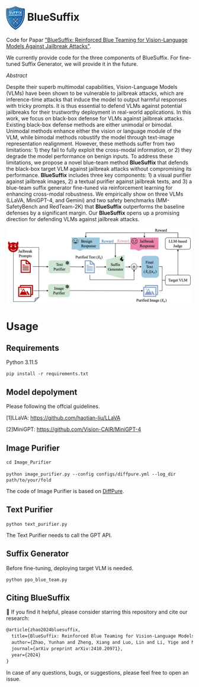 # <img src="./generator.jpg" alt="Logo" width="50" style="vertical-align: middle;"> BlueSuffix


Code for Papar ["BlueSuffix: Reinforced Blue Teaming for Vision-Language Models Against Jailbreak Attacks"](https://arxiv.org/abs/2410.20971). 

We currently provide code for the three components of BlueSuffix. For fine-tuned Suffix Generator, we will provide it in the future.

*Abstract*

Despite their superb multimodal capabilities, Vision-Language Models (VLMs) have been shown to be vulnerable to jailbreak attacks, which are inference-time attacks that induce the model to output harmful responses with tricky prompts. It is thus essential to defend VLMs against potential jailbreaks for their trustworthy deployment in real-world applications. In this work, we focus on black-box defense for VLMs against jailbreak attacks. Existing black-box defense methods are either unimodal or bimodal. Unimodal methods enhance either the vision or language module of the VLM, while bimodal methods robustify the model through text-image representation realignment. However, these methods suffer from two limitations: 1) they fail to fully exploit the cross-modal information, or 2) they degrade the model performance on benign inputs. To address these limitations, we propose a novel blue-team method **BlueSuffix** that defends the black-box target VLM against jailbreak attacks without compromising its performance. **BlueSuffix** includes three key components: 1) a visual purifier against jailbreak images, 2) a textual purifier against jailbreak texts, and 3) a blue-team suffix generator fine-tuned via reinforcement learning for enhancing cross-modal robustness. We empirically show on three VLMs (LLaVA, MiniGPT-4, and Gemini) and two safety benchmarks (MM-SafetyBench and RedTeam-2K) that **BlueSuffix** outperforms the baseline defenses by a significant margin. Our **BlueSuffix** opens up a promising direction for defending VLMs against jailbreak attacks.

![BlueSuffix](./framework.jpg)

# Usage

## Requirements

Python 3.11.5

```
pip install -r requirements.txt
```

## Model depolyment

Please following the offcial guidelines.

[1]LLaVA: https://github.com/haotian-liu/LLaVA

[2]MiniGPT: https://github.com/Vision-CAIR/MiniGPT-4

## Image Purifier

```
cd Image_Purifier

python image_purifier.py --config configs/diffpure.yml --log_dir path/to/your/fold
```
The code of Image Purifier is based on [DiffPure](https://github.com/NVlabs/DiffPure).

## Text Purifier

```
python text_purifier.py
```
The Text Purifier needs to call the GPT API.

## Suffix Generator
Before fine-tuning, deploying target VLM is needed.

```
python ppo_blue_team.py
```

## Citing BlueSuffix
🌟 If you find it helpful, please consider starring this repository and cite our research:
```tex
@article{zhao2024bluesuffix,
  title={BlueSuffix: Reinforced Blue Teaming for Vision-Language Models Against Jailbreak Attacks},
  author={Zhao, Yunhan and Zheng, Xiang and Luo, Lin and Li, Yige and Ma, Xingjun and Jiang, Yu-Gang},
  journal={arXiv preprint arXiv:2410.20971},
  year={2024}
}
```
In case of any questions, bugs, or suggestions, please feel free to open an issue.
